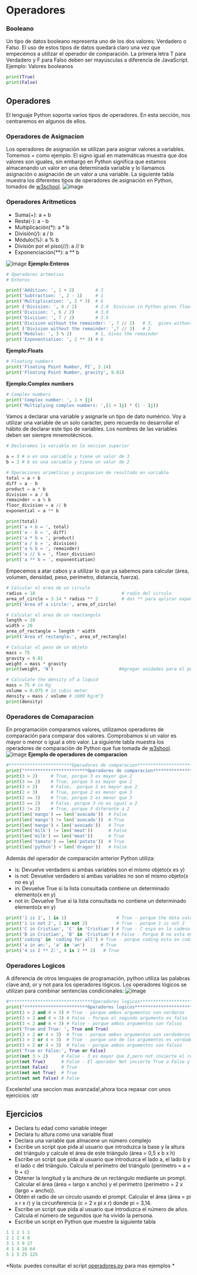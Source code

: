 # Operadores
### Booleano
Un tipo de datos booleano representa uno de los dos valores: Verdadero o Falso. El uso de estos tipos de datos quedará claro una vez que empecemos a utilizar el operador de comparación. La primera letra T para Verdadero y F para Falso deben ser mayúsculas a diferencia de JavaScript. Ejemplo: Valores booleanos
```python
print(True)
print(False)
```
## Operadores
El lenguaje Python soporta varios tipos de operadores. En esta sección, nos centraremos en algunos de ellos.

### Operadores de Asignacion
Los operadores de asignación se utilizan para asignar valores a variables. Tomemos = como ejemplo. El signo igual en matemáticas muestra que dos valores son iguales, sin embargo en Python significa que estamos almacenando un valor en una determinada variable y lo llamamos asignación o asignación de un valor a una variable. La siguiente tabla muestra los diferentes tipos de operadores de asignación en Python, tomados de [w3school](https://www.w3schools.com/python/python_operators.asp).
![image](https://github.com/Echxvx2610/Curso_Python_Basico/assets/99057175/91c2e9aa-0f20-4c5a-be39-99e680892aad)
### Operadores Aritmeticos
- Suma(+): a + b
- Resta(-): a - b
- Multiplicación(*): a * b
- División(/): a / b
- Módulo(%): a % b
- División por el piso(//): a // b
- Exponenciación(**): a ** b

![image](https://github.com/Echxvx2610/Curso_Python_Basico/assets/99057175/64803867-10d9-4054-b208-6025344dea16)
**Ejemplo:Enteros**

```python
# Operadores artmetios
# Enteros

print('Addition: ', 1 + 2)        # 3
print('Subtraction: ', 2 - 1)     # 1
print('Multiplication: ', 2 * 3)  # 6
print ('Division: ', 4 / 2)       # 2.0  Division in Python gives floating number
print('Division: ', 6 / 2)        # 3.0         
print('Division: ', 7 / 2)        # 3.5
print('Division without the remainder: ', 7 // 2)   # 3,  gives without the floating number or without the remaining
print ('Division without the remainder: ',7 // 3)   # 2
print('Modulus: ', 3 % 2)         # 1, Gives the remainder
print('Exponentiation: ', 2 ** 3) # 8 
```
**Ejemplo:Floats**
```python
# Floating numbers
print('Floating Point Number, PI', 3.14)
print('Floating Point Number, gravity', 9.81)
```
**Ejemplo:Complex numbers**
```python
# Complex numbers
print('Complex number: ', 1 + 1j)
print('Multiplying complex numbers: ',(1 + 1j) * (1 - 1j))
```
Vamos a declarar una variable y asignarle un tipo de dato numérico. Voy a utilizar una variable de un solo carácter, pero recuerda no desarrollar el hábito de declarar este tipo de variables. Los nombres de las variables deben ser siempre mnemotécnicos.
```python
# Declaramos la variable en la seccion superior

a = 3 # a es una variable y tiene un valor de 3
b = 2 # b es una variable y tiene un valor de 2

# Operaciones arimeticas y asignacion de resultado en variable
total = a + b
diff = a - b
product = a * b
division = a / b
remainder = a % b
floor_division = a // b
exponential = a ** b

print(total) 
print('a + b = ', total)
print('a - b = ', diff)
print('a * b = ', product)
print('a / b = ', division)
print('a % b = ', remainder)
print('a // b = ', floor_division)
print('a ** b = ', exponentiation)
```
Empecemos a atar cabos y a utilizar lo que ya sabemos para calcular (área, volumen, densidad, peso, perímetro, distancia, fuerza).
```python
# Calcular el area de un circulo
radius = 10                                 # radio del circulo
area_of_circle = 3.14 * radius ** 2         # dos ** para aplicar exponente
print('Area of a circle:', area_of_circle)

# Calcular el area de un reactangulo
length = 10
width = 20
area_of_rectangle = length * width
print('Area of rectangle:', area_of_rectangle)

# Calcular el peso de un objeto
mass = 75
gravity = 9.81
weight = mass * gravity
print(weight, 'N')                         #Agregar unidades para el peso

# Calculate the density of a liquid
mass = 75 # in Kg
volume = 0.075 # in cubic meter
density = mass / volume # 1000 Kg/m^3
print(density)
```
### Operadores de Comaparacion
En programación comparamos valores, utilizamos operadores de comparación para comparar dos valores. Comprobamos si un valor es mayor o menor o igual a otro valor. La siguiente tabla muestra los operadores de comparación de Python que fue tomada de [w3shool](https://www.w3schools.com/python/python_operators.asp).
![image](https://github.com/Echxvx2610/Curso_Python_Basico/assets/99057175/f3b81adb-be6b-4768-9cb5-ac957ab0d8f9)
**Ejemplo de operadores de comparacion**
```python
#************************Operadores de comparacion****************************
print("************************Operadores de comparacion****************************")
print(3 > 2)     # True, porque 3 es mayor que 2
print(3 >= 2)    # True, porque 3 es mayor que 2
print(3 < 2)     # False,  porque 3 es mayor que 2
print(2 < 3)     # True, porque 2 es menor que 3
print(2 <= 3)    # True, porque 2 es menor que 3
print(3 == 2)    # False, porque 3 no es igual a 2
print(3 != 2)    # True, porque 3 diferente a 2
print(len('mango') == len('avocado'))  # False
print(len('mango') != len('avocado'))  # True
print(len('mango') < len('avocado'))   # True
print(len('milk') != len('meat'))      # False
print(len('milk') == len('meat'))      # True
print(len('tomato') == len('potato'))  # True
print(len('python') > len('dragon'))   # False

```
Además del operador de comparación anterior Python utiliza:
* is: Devuelve verdadero si ambas variables son el mismo objeto(x es y)
* is not: Devuelve verdadero si ambas variables no son el mismo objeto(x no es y)
* in: Devuelve True si la lista consultada contiene un determinado elemento(x en y)
* not in: Devuelve True si la lista consultada no contiene un determinado elemento(x en y)
```python
print('1 is 1', 1 is 1)                   # True - porque the data values are the same
print('1 is not 2', 1 is not 2)           # True - porque 1 is not 2
print('C in Cristian', 'C' in 'Cristian') # True - C esya en la cadena
print('B in Cristian', 'B' in 'Cristian') # False - Porque B no esta en la cadena
print('coding' in 'coding for all') # True - porque coding esta en coding for all
print('a in an:', 'a' in 'an')      # True
print('4 is 2 ** 2:', 4 is 2 ** 2)   # True
```

### Operadores Logicos
A diferencia de otros lenguajes de programación, python utiliza las palabras clave and, or y not para los operadores lógicos. Los operadores lógicos se utilizan para combinar sentencias condicionales:
![image](https://github.com/Echxvx2610/Curso_Python_Basico/assets/99057175/100cb1a6-faa6-4ff8-8917-0e5766bd2da1)

```python
#********************************Operadores logicos**********************
print("************************Operadores logicos****************************")
print(3 > 2 and 4 > 3) # True - porque ambos argumentos son verdaros
print(3 > 2 and 4 < 3) # False - Porque el segundo argumento es falso
print(3 < 2 and 4 < 3) # False - porque ambos argumentos son falsos
print('True and True: ', True and True)
print(3 > 2 or 4 > 3)  # True - porque ambos argumentos son verdaderos
print(3 > 2 or 4 < 3)  # True - porque uno de los argumentos es verdadero
print(3 < 2 or 4 < 3)  # False - porque ambos argumentos son falsos
print('True or False:', True or False)
print(not 3 > 2)     # False - 3 es mayor que 2,pero not invierte el resultado
print(not True)      # False - El operador Not invierte True a False y viceversa
print(not False)     # True
print(not not True)  # True
print(not not False) # False
```

Excelente! una seccion mas avanzada!,ahora toca repasar con unos ejercicios :str
## Ejercicios

* Declara tu edad como variable integer
* Declara tu altura como una variable float
* Declara una variable que almacene un número complejo
* Escribe un script que pida al usuario que introduzca la base y la altura del triángulo y calcule el área de este
triángulo (área = 0,5 x b x h)
* Escribe un script que pida al usuario que introduzca el lado a, el lado b y el lado c del triángulo. Calcula el perímetro del triángulo (perímetro = a + b + c)
* Obtener la longitud y la anchura de un rectángulo mediante un prompt. Calcular el área (área = largo x ancho) y el perímetro (perímetro = 2 x (largo + ancho)).
* Obtén el radio de un círculo usando el prompt. Calcular el área (área = pi x r x r) y la circunferencia (c = 2 x pi x r) donde pi = 3,14.
* Escribe un script que pida al usuario que introduzca el número de años. Calcula el número de segundos que ha vivido la persona.
* Escribe un script en Python que muestre la siguiente tabla
```python
1 1 1 1 1
2 1 2 4 8
3 1 3 9 27
4 1 4 16 64
5 1 5 25 125
```

*Nota: puedes consultar el script [operadores.py](./Operadores/operador.py) para mas ejemplos *
